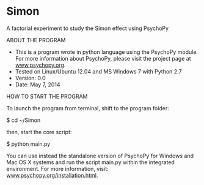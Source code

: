 Simon
=====

A factorial experiment to study the Simon effect using PsychoPy

ABOUT THE PROGRAM
* This is a program wrote in python language using the PsychoPy module.
  For more information about PsychoPy, please visit the project page at www.psychopy.org.
* Tested on Linux/Ubuntu 12.04 and MS Windows 7 with Python 2.7
* Version: 0.0
* Date: May 7, 2014

HOW TO START THE PROGRAM

To launch the program from terminal, shift to the program folder:

$ cd ~/Simon

then, start the core script:

$ python main.py

You can use instead the standalone version of PsychoPy for Windows and Mac OS X systems and run the script main.py within the integrated environment. For more information, visit: www.psychopy.org/installation.html.
